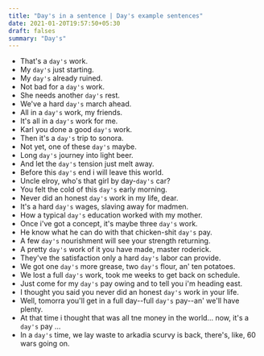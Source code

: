 ```yaml
---
title: "Day's in a sentence | Day's example sentences"
date: 2021-01-20T19:57:50+05:30
draft: falses
summary: "Day's"
---
```

- That's a `day's` work.
- My `day's` just starting.
- My `day's` already ruined.
- Not bad for a `day's` work.
- She needs another `day's` rest.
- We've a hard `day's` march ahead.
- All in a `day's` work, my friends.
- It's all in a `day's` work for me.
- Karl you done a good `day's` work.
- Then it's a `day's` trip to sonora.
- Not yet, one of these `day's` maybe.
- Long `day's` journey into light beer.
- And let the `day's` tension just melt away.
- Before this `day's` end i will leave this world.
- Uncle elroy, who's that girl by day-`day's` car?
- You felt the cold of this `day's` early morning.
- Never did an honest `day's` work in my life, dear.
- It's a hard `day's` wages, slaving away for madmen.
- How a typical `day's` education worked with my mother.
- Once i've got a concept, it's maybe three `day's` work.
- He know what he can do with that chicken-shit `day's` pay.
- A few `day's` nourishment will see your strength returning.
- A pretty `day's` work of it you have made, master roderick.
- They've the satisfaction only a hard `day's` labor can provide.
- We got one `day's` more grease, two `day's` flour, an' ten potatoes.
- We lost a full `day's` work, took me weeks to get back on schedule.
- Just come for my `day's` pay owing and to tell you i'm heading east.
- I thought you said you never did an honest `day's` work in your life.
- Well, tomorra you'll get in a full day--full `day's` pay--an' we'll have plenty.
- At that time i thought that was all tne money in the world... now, it's a `day's` pay ...
- In a `day's` time, we lay waste to arkadia scurvy is back, there's, like, 60 wars going on.
                 
